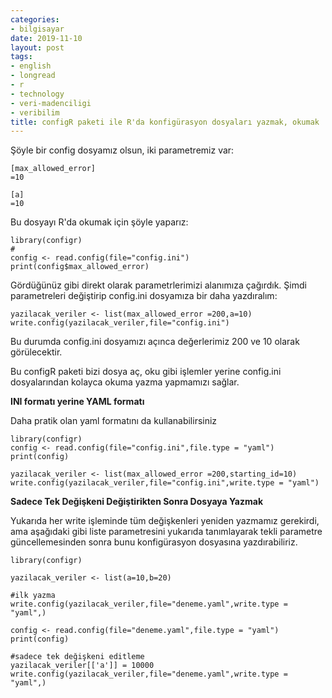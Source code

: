```yaml
---
categories:
- bilgisayar
date: 2019-11-10
layout: post
tags:
- english
- longread
- r
- technology
- veri-madenciligi
- veribilim
title: configR paketi ile R'da konfigürasyon dosyaları yazmak, okumak
---
```


Şöyle bir config dosyamız olsun, iki parametremiz var:

```
[max_allowed_error]
=10

[a]
=10

```

Bu dosyayı R'da okumak için şöyle yaparız:

```
library(configr)
#
config <- read.config(file="config.ini")
print(config$max_allowed_error)
```

Gördüğünüz gibi direkt olarak parametrlerimizi alanımıza çağırdık. Şimdi parametreleri değiştirip config.ini dosyamıza bir daha yazdıralım:

```
yazilacak_veriler <- list(max_allowed_error =200,a=10)
write.config(yazilacak_veriler,file="config.ini")
```

Bu durumda config.ini dosyamızı açınca değerlerimiz 200 ve 10 olarak görülecektir.

Bu configR paketi bizi dosya aç, oku gibi işlemler yerine config.ini dosyalarından kolayca okuma yazma yapmamızı sağlar.

**INI formatı yerine YAML formatı**

Daha pratik olan yaml formatını da kullanabilirsiniz

```
library(configr)
config <- read.config(file="config.ini",file.type = "yaml")
print(config)

yazilacak_veriler <- list(max_allowed_error =200,starting_id=10)
write.config(yazilacak_veriler,file="config.ini",write.type = "yaml")
```

**Sadece Tek Değişkeni Değiştirikten Sonra Dosyaya Yazmak**

Yukarıda her write işleminde tüm değişkenleri yeniden yazmamız gerekirdi, ama aşağıdaki gibi liste parametresini yukarıda tanımlayarak tekli parametre güncellemesinden sonra bunu konfigürasyon dosyasına yazdırabiliriz.

```
library(configr)

yazilacak_veriler <- list(a=10,b=20)

#ilk yazma
write.config(yazilacak_veriler,file="deneme.yaml",write.type = "yaml",)

config <- read.config(file="deneme.yaml",file.type = "yaml")
print(config)

#sadece tek değişkeni editleme
yazilacak_veriler[['a']] = 10000
write.config(yazilacak_veriler,file="deneme.yaml",write.type = "yaml",)

```

